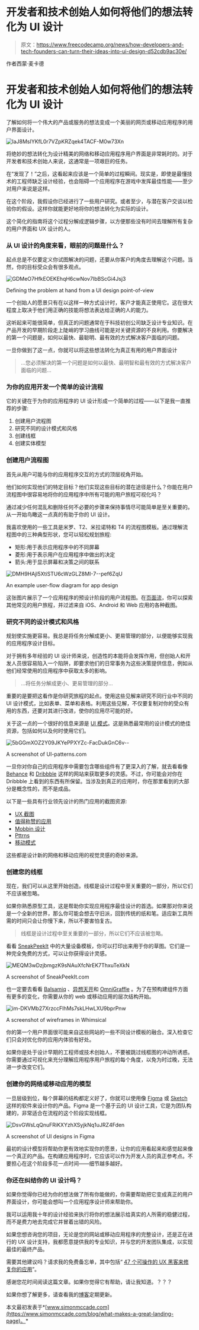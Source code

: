 # 开发者和技术创始人如何将他们的想法转化为 UI 设计

> 原文：<https://www.freecodecamp.org/news/how-developers-and-tech-founders-can-turn-their-ideas-into-ui-design-d52cdb9ac30e/>

作者西蒙·麦卡德

# 开发者和技术创始人如何将他们的想法转化为 UI 设计

了解如何将一个伟大的产品或服务的想法变成一个美丽的网页或移动应用程序的用户界面设计。

![laJ8MsIYKfL0r7VZpKRZqek4TACF-M0w73Xn](img/7af49ed6ff2fa8a5d1ed0bc329953557.png)

将绝妙的想法转化为设计精美的网络和移动应用程序用户界面是非常耗时的。对于开发者和技术创始人来说，这通常是一项艰巨的任务。

在“发现了！”之后，这看起来应该是一个简单的过程瞬间。现实是，即使是最懂技术的工程师缺乏设计经验，也会阻碍一个应用程序在游戏中发挥最佳性能——至少对用户来说是这样。

在这个阶段，我假设你已经进行了一些用户研究。或者至少，与潜在客户交谈以检验你的假设。这样你就能更好地将你的想法转化为实际的设计。

这个简化的指南将这个过程分解成逻辑步骤，以方便那些没有时间去理解所有复杂的用户界面和 UX 设计的人。

### 从 UI 设计的角度来看，眼前的问题是什么？

起点总是不仅要定义你试图解决的问题，还要从你客户的角度去理解这个问题。当然，你的目标受众会有很多观点。

![GDMeO7HfkEOEKEhqH6cwNov7IbBScGi4Jsj3](img/27d06e3d8f9d0999fc091a35c968160f.png)

Defining the problem at hand from a UI design point-of-view

一个创始人的愿景只有在以这样一种方式设计时，客户才能真正使用它。这在很大程度上取决于他们用正确的技能将想法表达给正确的人的能力。

这听起来可能很简单，但真正的问题通常在于科技初创公司缺乏设计专业知识。在产品开发的早期阶段走上陡峭的学习曲线可能是对关键资源的不良利用。你要解决的第一个问题是，如何以最快、最聪明、最有效的方式解决客户面临的问题。

一旦你做到了这一点，你就可以将这些想法转化为真正有用的用户界面设计

> …您必须解决的第一个问题是如何以最快、最明智和最有效的方式解决客户面临的问题…

### 为你的应用开发一个简单的设计流程

它的关键在于为你的应用程序的 UI 设计形成一个简单的过程——以下是我一直推荐的步骤:

1.  创建用户流程图
2.  研究不同的设计模式和风格
3.  创建线框
4.  创建实体模型

### 创建用户流程图

首先从用户可能与你的应用程序交互的方式的顶层视角开始。

他们如何实现他们的特定目标？他们实现这些目标的潜在途径是什么？你能在用户流程图中很容易地将你的应用程序中所有可能的用户旅程可视化吗？

通过减少任何混乱和删除任何不必要的步骤来保持事情尽可能简单是至关重要的。从一开始鸟瞰这一点真的有助于你的 UI 设计。

我喜欢使用的一些工具是米罗、T2、米拉诺特和 T4 的流程图模板。通过理解流程图中的三种典型形状，您可以轻松规划旅程:

*   矩形:用于表示应用程序中的不同屏幕
*   菱形:用于表示用户在应用程序中做出的决定
*   箭头:用于显示屏幕和决策之间的联系

![DMH9HAjl5XtiSTU6cWzGLZ8MI-7--pef6ZqU](img/2dfc3d5461c9c8f9d39ecc9169e3b531.png)

An example user-flow diagram for app design

这张图片展示了一个应用程序的预设计阶段的用户流程图。在[页面流](https://pageflows.com/)，你可以探索其他常见的用户旅程，并过滤来自 iOS、Android 和 Web 应用的各种截图。

### 研究不同的设计模式和风格

规划使实施更容易。我总是将任务分解成更小、更易管理的部分，以便能够实现我的应用程序设计目标。

对于拥有多年经验的 UI 设计师来说，创造性的本能将会发挥作用，但创始人和开发人员很容易陷入一个陷阱，即要求他们的日常事务为这些决策提供信息，例如从他们经常使用的应用程序中获取太多的影响。

> …将任务分解成更小、更易管理的部分…

重要的是要把这看作是你研究旅程的起点。使用这些见解来研究不同行业中不同的 UI 设计模式，比如表单、菜单和表格。利用这些见解，不仅要复制对你的受众有用的东西，还要对其进行改进，使你的应用尽可能的好。

关于这一点的一个很好的信息来源是 [UI 模式](http://ui-patterns.com/patterns)。这是熟悉最常用的设计模式的绝佳资源，包括如何以及何时使用它们。

![5bGGmXOZ2Y09JKYePPXYZc-FacDukGnC6v--](img/0f127d8ab13549ce4d392c5ad44d13b6.png)

A screenshot of UI-patterns.com

一旦你对你自己的应用程序中需要包含哪些组件有了更深入的了解，就去看看像 [Behance](https://www.behance.net/) 和 [Dribbble](https://dribbble.com/) 这样的网站来获取更多的灵感。不过，你可能会对你在 Dribbble 上看到的东西有所保留。当涉及到真正的应用时，你在那里看到的大部分是概念性的，而不是成品。

以下是一些具有行业领先设计的热门应用的截图资源:

*   [UX 截图](https://www.uxscreenshots.com/)
*   [值得称赞的应用](https://laudableapps.com/)
*   [Mobbin 设计](https://mobbin.design/)
*   [Pttrns](https://pttrns.com/)
*   [移动模式](https://mobile-patterns.com/)

这些都是设计新的网络和移动应用的视觉灵感的奇妙来源。

### 创建您的线框

现在，我们可以从这里开始创造。线框是设计过程中至关重要的一部分，所以它们不应该被忽略。

如果你熟悉原型工具，这是帮助你实现应用程序最佳设计的首选。如果那对你来说是一个全新的世界，那么你可能会想去守旧派，回到传统的纸和笔。适应新工具所需的时间只会让你慢下来，所以不要害怕复古。

> 线框是设计过程中至关重要的一部分，所以它们不应该被忽略。

看看 [SneakPeekIt](https://sneakpeekit.com/) 中的大量设备模板，你可以打印出来用于你的草图。它们是一种完全免费的方式，可以让你获得设计灵感。

![MEQM3wDzjbmgzK9sNAuXfcNrEK7ThxuTeXkN](img/096bbc0e745042fb197968eeb6a87970.png)

A screenshot of SneakPeekIt.com

也一定要去看看 [Balsamiq](https://balsamiq.com/wireframes/) 、[异想天开](https://whimsical.co/wireframes/)和 [OmniGraffle](https://www.omnigroup.com/omnigraffle/) 。为了在预构建组件方面有更多的变化，你需要从你的 web 或移动应用的层次结构开始。

![im-DKVMb27XrzccFlhMs7skLHwLXU9bprPnw](img/13fe4aa069eb1b79d2fbeec96686fae2.png)

A screenshot of wireframes in Whimsical

你的第一个用户界面很可能来自这些网站的一些不同设计模板的融合。深入检查它们只会对优化你的应用内体验有好处。

如果你是处于设计早期的工程师或技术创始人，不要被跳过线框图的冲动所诱惑。你需要通过可视化来充分理解应用程序用户旅程的每个角度，以免为时过晚，无法进一步改变它们。

### 创建你的网络或移动应用的模型

一旦层级到位，每个屏幕的结构都定义好了，你就可以使用像 [Figma](https://www.figma.com/) 或 [Sketch](https://www.sketch.com/) 这样的软件来设计你的产品。Figma 是一个基于云的 UI 设计工具，它是为团队构建的，非常适合在流程的这个阶段实现线框。

![DsvGWsLqQnuFRiKXYzhXSyjkNq1uJRZ4Fden](img/3a9370e5f1a50afb7438405eafc36d03.png)

A screenshot of UI designs in Figma

最初的设计模型将帮助你更有效地实现你的愿景，让你的应用看起来和感觉起来像一个真正的产品。在构建应用程序时，它应该可以作为开发人员的真正参考点。不要担心在这个阶段多花一点时间——细节越多越好。

### 你还在纠结你的 UI 设计吗？

如果你觉得你已经为你的想法做了所有你能做的，你需要帮助把它变成真正的用户界面设计，你可能会想叫一个应用程序设计师来帮助你。

我可以运用我十年的设计经验来执行将你的想法展示给真实的人所需的稳健过程，而不是费力地去完成它并冒着出错的风险。

如果您想咨询您的项目，无论是您的网站或移动应用程序的完整设计，还是正在进行的 UX 设计支持，我都愿意提供我的专业知识，并与您的开发团队集成，以实现最佳的最终产品。

需要其他建议吗？请求我的免费备忘单，其中包括“ [47 个可操作的 UX 黑客来修复你的应用](https://www.simonmccade.com/ux-hacks-to-fix-your-app)”。

感谢您花时间阅读这篇文章。如果你觉得它有帮助，请让我知道。？？？

如果你想了解更多，请查看我的[博客](http://www.simonmccade.com/blog)定期更新。

本文最初发表于*[www.simonmccade.com](https://www.simonmccade.com/blog/what-makes-a-great-landing-page)。*